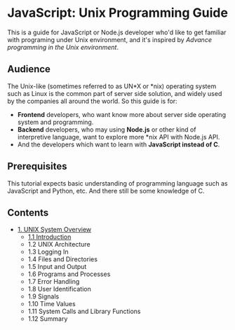 # JavaScript: Unix Programming Guide

This is a guide for JavaScript or Node.js developer who'd like to get familiar with programing under Unix environment, and it's inspired by *Advance programming in the Unix environment*.

## Audience

The Unix-like (sometimes referred to as UN*X or *nix) operating system such as Linux is the common part of server side solution, and widely used by the companies all around the world. So this guide is for:

- **Frontend** developers, who want know more about server side operating system and programming.
- **Backend** developers, who may using **Node.js** or other kind of interpretive language, want to explore more *nix API with Node.js API.
- And the developers which want to learn with **JavaScript instead of C**.

## Prerequisites

This tutorial expects basic understanding of programming language such as JavaScript and Python, etc. And there still be some  knowledge of C.

## Contents

- [1. UNIX System Overview](./01-UNIX-System-Overview.md)
  - [1.1 Introduction](./01-UNIX-System-Overview.md#Introduction)
  - 1.2 UNIX Architecture
  - 1.3 Logging In
  - 1.4 Files and Directories
  - 1.5 Input and Output
  - 1.6 Programs and Processes
  - 1.7 Error Handling
  - 1.8 User Identification
  - 1.9 Signals
  - 1.10 Time Values
  - 1.11 System Calls and Library Functions
  - 1.12 Summary

